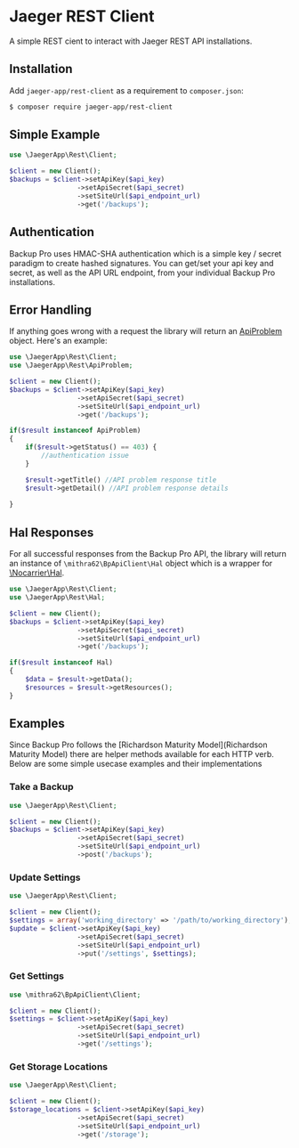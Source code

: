 # Jaeger REST Client

A simple REST cient to interact with Jaeger REST API installations.

## Installation
Add `jaeger-app/rest-client` as a requirement to `composer.json`:

```bash
$ composer require jaeger-app/rest-client
```

## Simple Example


```php
use \JaegerApp\Rest\Client;

$client = new Client();
$backups = $client->setApiKey($api_key)
                 ->setApiSecret($api_secret)
                 ->setSiteUrl($api_endpoint_url)
                 ->get('/backups');

```
## Authentication

Backup Pro uses HMAC-SHA authentication which is a simple key / secret paradigm to create hashed signatures. You can get/set your api key and secret, as well as the API URL endpoint, from your individual Backup Pro installations. 

## Error Handling

If anything goes wrong with a request the library will return an [ApiProblem](http://tools.ietf.org/html/draft-nottingham-http-problem-07 "ApiProblem") object. Here's an example:

```php
use \JaegerApp\Rest\Client;
use \JaegerApp\Rest\ApiProblem;

$client = new Client();
$backups = $client->setApiKey($api_key)
                 ->setApiSecret($api_secret)
                 ->setSiteUrl($api_endpoint_url)
                 ->get('/backups');

if($result instanceof ApiProblem) 
{
    if($result->getStatus() == 403) {
        //authentication issue
    }

	$result->getTitle() //API problem response title
	$result->getDetail() //API problem response details
	
}

```

## Hal Responses

For all successful responses from the Backup Pro API, the library will return an instance of `\mithra62\BpApiClient\Hal` object which is a wrapper for [\Nocarrier\Hal](https://github.com/blongden/hal). 

```php
use \JaegerApp\Rest\Client;
use \JaegerApp\Rest\Hal;

$client = new Client();
$backups = $client->setApiKey($api_key)
                 ->setApiSecret($api_secret)
                 ->setSiteUrl($api_endpoint_url)
                 ->get('/backups');

if($result instanceof Hal) 
{
    $data = $result->getData();
    $resources = $result->getResources();
}

```

## Examples

Since Backup Pro follows the [Richardson Maturity Model](Richardson Maturity Model) there are helper methods available for each HTTP verb. Below are some simple usecase examples and their implementations

### Take a Backup

```php
use \JaegerApp\Rest\Client;

$client = new Client();
$backups = $client->setApiKey($api_key)
                 ->setApiSecret($api_secret)
                 ->setSiteUrl($api_endpoint_url)
                 ->post('/backups');

```

### Update Settings

```php
use \JaegerApp\Rest\Client;

$client = new Client();
$settings = array('working_directory' => '/path/to/working_directory');
$update = $client->setApiKey($api_key)
                 ->setApiSecret($api_secret)
                 ->setSiteUrl($api_endpoint_url)
                 ->put('/settings', $settings);

```

### Get Settings

```php
use \mithra62\BpApiClient\Client;

$client = new Client();
$settings = $client->setApiKey($api_key)
                 ->setApiSecret($api_secret)
                 ->setSiteUrl($api_endpoint_url)
                 ->get('/settings');

```

### Get Storage Locations

```php
use \JaegerApp\Rest\Client;

$client = new Client();
$storage_locations = $client->setApiKey($api_key)
                 ->setApiSecret($api_secret)
                 ->setSiteUrl($api_endpoint_url)
                 ->get('/storage');

```